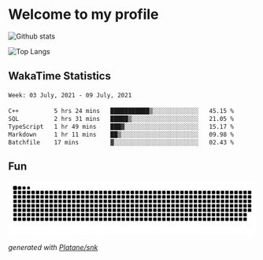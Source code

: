 # Welcome to my profile

![Github stats](https://github-readme-stats.vercel.app/api?username=xinthose&show_icons=true&theme=radical&count_private=true)

![Top Langs](https://github-readme-stats.vercel.app/api/top-langs/?username=xinthose)

## WakaTime Statistics
<!--START_SECTION:waka-->
```text
Week: 03 July, 2021 - 09 July, 2021

C++          5 hrs 24 mins   ███████████▒░░░░░░░░░░░░░   45.15 % 
SQL          2 hrs 31 mins   █████▒░░░░░░░░░░░░░░░░░░░   21.05 % 
TypeScript   1 hr 49 mins    ███▓░░░░░░░░░░░░░░░░░░░░░   15.17 % 
Markdown     1 hr 11 mins    ██▒░░░░░░░░░░░░░░░░░░░░░░   09.98 % 
Batchfile    17 mins         ▓░░░░░░░░░░░░░░░░░░░░░░░░   02.43 % 
```
<!--END_SECTION:waka-->

## Fun
![github contribution grid snake animation](https://raw.githubusercontent.com/xinthose/xinthose/output/github-contribution-grid-snake.svg)

_generated with [Platane/snk](https://github.com/Platane/snk)_
